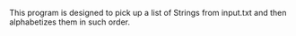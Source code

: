 This program is designed to pick up a list of Strings from input.txt and then alphabetizes them in such order.
